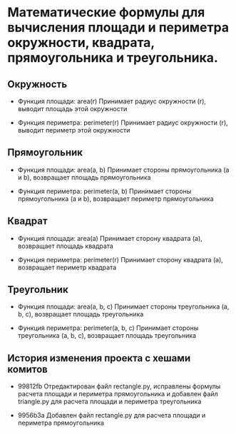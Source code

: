 # Математические формулы для вычисления площади и периметра окружности, квадрата, прямоугольника и треугольника.

## Окружность

- Функция площади: area(r)
Принимает радиус окружности (r), выводит площадь этой окружности

- Функция периметра: perimeter(r)
Принимает радиус окружности (r), выводит периметр этой окружности

## Прямоугольник

- Функция площади: area(a, b)
Принимает стороны прямоугольника (a и b), возвращает площадь прямоугольника

- Функция периметра: perimeter(a, b)
Принимает стороны прямоугольника (a и b), возвращает периметр прямоугольника

## Квадрат

- Функция площади: area(a)
Принимает сторону квадрата (a), возвращает площадь квадрата

- Функция периметра: perimeter(r)
Принимает сторону квадрата (a), возвращает периметр квадрата

## Треугольник

- Функция площади: area(a, b, c)
Принимает стороны треугольника (a, b, c), возвращает площадь треугольника

- Функция периметра: perimeter(a, b, c)
Принимает стороны треугольника (a, b, c), возвращает площадь треугольника

## История изменения проекта с хешами комитов
- 99812fb Отредактирован файл rectangle.py, исправлены формулы расчета площади и периметра прямоугольника и добавлен файл triangle.py для расчета площади и периметра треугольника

- 9956b3a Добавлен файл rectangle.py для расчета площади и периметра прямоугольника

